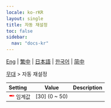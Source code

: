 ```yaml
---
locale: ko-rKR
layout: single
title: 자동 재설정
toc: false
sidebar:
  nav: "docs-kr"
---
```

[Eng](/dancexr/menu/2025.4/stage/auto_reset) | [繁中](/tw/dancexr/menu/2025.4/stage/auto_reset) | [日本語](/jp/dancexr/menu/2025.4/stage/auto_reset) | [한국어](/kr/dancexr/menu/2025.4/stage/auto_reset) | [简中](/zh/dancexr/menu/2025.4/stage/auto_reset)

[무대](../menu#무대) > 자동 재설정



| Setting | Value | Description |
| :--- | --- | :--- |
| <img src="/images/icon/ic_slider.png" alt="slider icon"/> 임계값| [30] (0 ~ 50) | 
